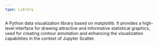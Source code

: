 ```yaml
---
type: Library
---
```


A Python data visualization library based on matplotlib. It provides a high-level interface for drawing attractive and informative statistical graphics, used for creating contour annotation and enhancing the visualization capabilities in the context of Jupyter Scatter.